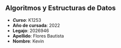 ## Algoritmos y Estructuras de Datos
- ***Curso***: K1253
- **Año de cursada**: 2022
- **Legajo**: 2026946
- **Apellido**: Flores Bautista
- **Nombre**: Kevin
